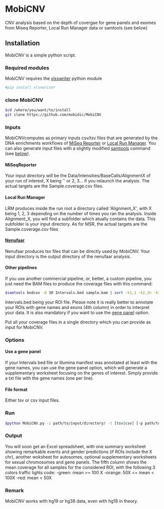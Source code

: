 # MobiCNV
CNV analysis based on the depth of covergae for gene panels and exomes from Miseq Reporter, Local Run Manager data or samtools (see below)

## Installation
MobiCNV is a simple python script.

### Required modules
MobiCNV requires the [xlxswriter](http://xlsxwriter.readthedocs.io/) python module

```bash
#pip install xlsxwriter
```

### clone MobiCNV

```bash
$cd /where/you/want/to/install
git clone https://github.com/mobidic/MobiCNV
```
### Inputs

MobiCNVcomputes as primary inputs csv/tsv files that are generated by the DNA enrichments workflows of [MiSeq Reporter](https://support.illumina.com/sequencing/sequencing_software/miseq_reporter.html) or [Local Run Manager](https://support.illumina.com/sequencing/sequencing_software/local-run-manager.html). You can also generate input files with a slightly modified [samtools](http://www.htslib.org/doc/samtools.html) command (see [below](#Other-pipelines)).

#### MiSeqReporter

Your input directory will be the Data/Intensities/BaseCalls/AlignmentX of your run of interest, X being '' or 2, 3... if you relaunch the analysis. The actual targets are the Sample.coverage.csv files.

#### Local Run Manager

LRM produces inside the run root a directory called 'Alignment_X', with X being 1, 2, 3 depending on the number of times you ran the analysis. Inside Alignment_X, you will find a subfolder which atually contains the data. This subfolder is your input directory. As for MSR, the actual targets are the Sample.coverage.csv files

#### [Nenufaar](https://github.com/beboche/nenufaar)

Nenufaar produces tsv files that can be directly used by MobiCNV. Your input directory is the output directory of the nenufaar analysis.

#### Other pipelines

If you use another commercial pipeline, or, better, a custom pipeline, you just need the BAM files to produce the coverage files with this command:

```bash
$samtools bedcov -Q 30 Intervals.bed sample.bam | sort -k1,1 -k2,2n -k3,3n | awk 'BEGIN {OFS="\t"}{a=($3-$2+1);b=($7/a);print $1,$2,$3,$4,b,"+","+"}' > sample_coverage.tsv
```
Intervals.bed being your ROI file. Please note it is really better to annotate your ROIs with gene names and exons (4th column) in order to interpret your data. It is also mandatory if you want to use the [gene panel](#use-a-gene-panel) option.

Put all your coverage files in a single directory which you can provide as input for MobiCNV.

### Options

#### Use a gene panel

If your Intervals bed file or Illumina manifest was annotated at least with the gene names, you can use the gene panel option, which will generate a supplementary worksheet focusing on the genes of interest. Simply provide a txt file with the gene names (one per line).

#### File format

Either tsv or csv input files.

### Run

```bash
$python MobiCNV.py -i path/to/input/directory/ -t [tsv|csv] [-p path/to/gene/panel/file.txt -o output_file.xlsx]
```

### Output

You will soon get an Excel spreadsheet, with one summary worksheet showing remarkable events and gender predictions (if ROIs include the X chr), another woksheet for autosomes, optional supplementary worksheets for sexual chromosomes and gene panels.
The fifth column shows the mean coverage for all samples for the considered ROI, with the following 3 colors traffic lights code:
-green: mean >= 100 X
-orange: 50X <= mean < 100X
-red: mean < 50X

### Remark

MobiCNV works with hg19 or hg38 data, even with hg18 in theory.




